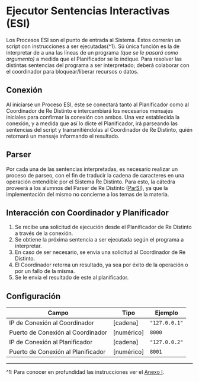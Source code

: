 # Ejecutor Sentencias Interactivas (ESI)

Los Procesos ESI son el punto de entrada al Sistema. Estos correrán un script con instrucciones a ser ejecutadas(^1). Sú única función es la de interpretar de a una las líneas de un programa _(que se le pasará como argumento)_ a medida que el Planificador se lo indique. Para resolver las distintas sentencias del programa a ser interpretado; deberá colaborar con el coordinador para bloquear/liberar recursos o datos.

## Conexión

Al iniciarse un Proceso ESI, éste se conectará tanto al Planificador como al Coordinador de Re Distinto e intercambiará los necesarios mensajes iniciales para confirmar la conexión con ambos. Una vez establecida la conexión, y a medida que así lo dicte el Planificador, irá parseando las sentencias del script y transmitiéndolas al Coordinador de Re Distinto, quién retornará un mensaje informando el resultado.

## Parser

Por cada una de las sentencias interpretadas, es necesario realizar un proceso de parseo, con el fin de traducir la cadena de caracteres en una operación entendible por el Sistema  Re Distinto. Para esto, la cátedra proveerá a los alumnos del Parser de Re Distinto ([ParSI](https://github.com/sisoputnfrba/parsi)), ya que la implementación del mismo no concierne a los temas de la materia.

## Interacción con Coordinador y Planificador

1. Se recibe una solicitud de ejecución desde el Planificador de Re Distinto a través de la conexión.
2. Se obtiene la próxima sentencia a ser ejecutada según el programa a interpretar.
3. En caso de ser necesario, se envía una solicitud al Coordinador de Re Distinto.
4. El Coordinador retorna un resultado, ya sea por éxito de la operación o por un fallo de la misma.
5. Se le envía el resultado de este al planificador.

## Configuración

| Campo                              | Tipo       | Ejemplo       |
|------------------------------------|------------|---------------|
| IP de Conexión al Coordinador      | [cadena]   | `"127.0.0.1"` |
| Puerto de Conexión al Coordinador  | [numérico] | `8000`        |
| IP de Conexión al Planificador     | [cadena]   | `"127.0.0.2"` |
| Puerto de Conexión al Planificador | [numérico] | `8001`        |

---
^1: Para conocer en profundidad las instrucciones ver el [Anexo I](anexo-i---lenguaje-operaciones.md).
